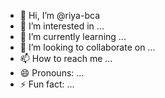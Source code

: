 - 👋 Hi, I’m @riya-bca
- 👀 I’m interested in ...
- 🌱 I’m currently learning ...
- 💞️ I’m looking to collaborate on ...
- 📫 How to reach me ...
- 😄 Pronouns: ...
- ⚡ Fun fact: ...

<!---
riya-bca/riya-bca is a ✨ special ✨ repository because its `README.md` (this file) appears on your GitHub profile.
You can click the Preview link to take a look at your changes.
--->
